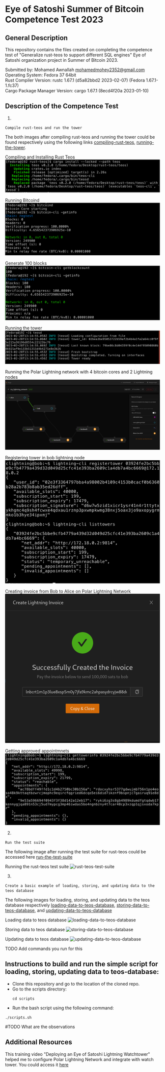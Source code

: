 # Eye of Satoshi Summer of Bitcoin Competence Test 2023

## General Description

This repository contains the files created on completing the competence test of "Generalize rust-teos to support different SQL engines" Eye of Satoshi organization project in Summer of Bitcoin 2023.

Submitted by: Mohamed Awnallah <mohamedmohey2352@gmail.com> <br>
Operating System: Fedora 37 64bit <br>
Rust Compiler Version: rustc 1.67.1 (d5a82bbd2 2023-02-07) (Fedora 1.67.1-1.fc37) <br>
Cargo Package Manager Version: cargo 1.67.1 (8ecd4f20a 2023-01-10) <br>

## Description of the Competence Test
1.
```
Compile rust-teos and run the tower
```
The both images after compiling rust-teos and running the tower could be found respectively using the following links [compiling-rust-teos](assets/compiling-rust-teos), [running-the-tower](assets/running-the-tower).

Compiling and Installing Rust Teos <br>
![compiling-rust-teos](assets/compiling-rust-teos.png)

Running Bitcoind<br>
![running-bitcoind](assets/running-bitcoind.png)

Generate 100 blocks <br>
![generating-100-blocks](assets/generating-100-blocks.png)

Running the tower <br>
![running-the-twoer](assets/running-the-tower.png)

Running the Polar Lightning network with 4 bitcoin cores and 2 Lightning nodes <br>
![building-lightning-network](assets/building-lightning-network.png)

Registering tower in bob lightning node <br>
![registering-tower](assets/registering-tower.png)

Creating invoice from Bob to Alice on Polar Lightning Network <br>
![creating-invoice-from-bob-to-alice](assets/creating-invoice-from-bob-to-alice.png)

Getting approved appointmnets <br>
![getting-approved-appointments](assets/getting-approved-appointments.png)


2.
```
Run the test suite
```
The following image after running the test suite for rust-teos could be accessed here [run-the-test-suite](assets/run-the-test-suite)

Running the rust-teos test suite
![rust-teos-test-suite](assets/run-the-test-suite.png)

3.
```
Create a basic example of loading, storing, and updating data to the teos database
```
The following images for loading, storing, and updating data to the teos database respectively [loading-data-to-teos-database](assets/loading-data-to-teos-database), [storing-data-to-teos-database](assets/storing-data-to-teos-database), and [updating-data-to-teos-database](assets/updatin-data-teos-database)

Loading data to teos database
![loading-data-to-teos-database](assets/loading-data-to-teos-database.png)

Storing data to teos database
![storing-data-to-teos-database](assets/storing-data-to-teos-database.png)

Updating data to teos database
![updating-data-to-teos-database](assets/updating-data-to-teos-database.png)

TODO Add commands you run for this

## Instructions to build and run the simple script for loading, storing, updating data to teos-database:
- Clone this repository and go to the location of the cloned repo.
- Go to the scripts directory:
  ```
  cd scripts
  ```
- Run the bash script using the following command:
```
./scripts.sh
```
#TODO What are the observations

## Additional Resources
This training video "Deploying an Eye of Satoshi Lightning Watchtower" helped me to configure Polar Lightning Network and integrate with watch tower. You could access it [here](https://www.youtube.com/watch?v=8vzNB_NZt2A&t=2194s)
